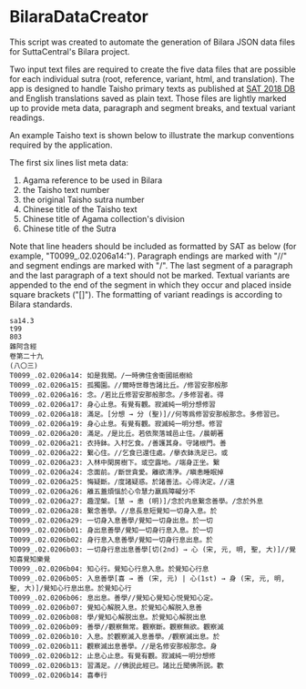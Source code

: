 # BilaraDataCreator

This script was created to automate the generation of Bilara JSON data files for SuttaCentral's Bilara project. 

Two input text files are required to create the five data files that are possible for each individual sutra (root, reference, variant, html, and translation). The app is designed to handle Taisho primary texts as published at [SAT 2018 DB](https://21dzk.l.u-tokyo.ac.jp/SAT2018/master30.php?lang=en) and English translations saved as plain text. Those files are lightly marked up to provide meta data, paragraph and segment breaks, and textual variant readings.

An example Taisho text is shown below to illustrate the markup conventions required by the application.

The first six lines list meta data: 
1. Agama reference to be used in Bilara
1. the Taisho text number
1. the original Taisho sutra number
1. Chinese title of the Taisho text
1. Chinese title of Agama collection's division
1. Chinese title of the Sutra

Note that line headers should be included as formatted by SAT as below (for example, "T0099_.02.0206a14:").
Paragraph endings are marked with "//" and segment endings are marked with "/". The last segment of a paragraph and the last paragraph of a text should not be marked.
Textual variants are appended to the end of the segment in which they occur and placed inside square brackets ("[]").
The formatting of variant readings is according to Bilara standards.
```
sa14.3
t99
803
雜阿含經
卷第二十九
(八〇三)
T0099_.02.0206a14: 如是我聞。/一時佛住舍衞國祇樹給
T0099_.02.0206a15: 孤獨園。//爾時世尊告諸比丘。/修習安那般那
T0099_.02.0206a16: 念。/若比丘修習安那般那念。/多修習者。得
T0099_.02.0206a17: 身心止息。有覺有觀。寂滅純一明分想修習
T0099_.02.0206a18: 滿足。[分想 → 分 (聖)]//何等爲修習安那般那念。多修習已。
T0099_.02.0206a19: 身心止息。有覺有觀。寂滅純一明分想。修習
T0099_.02.0206a20: 滿足。/是比丘。若依聚落城邑止住。/晨朝著
T0099_.02.0206a21: 衣持鉢。入村乞食。/善護其身。守諸根門。善
T0099_.02.0206a22: 繋心住。//乞食已還住處。/擧衣鉢洗足已。或
T0099_.02.0206a23: 入林中閑房樹下。或空露地。/端身正坐。繋
T0099_.02.0206a24: 念面前。/斷世貪愛。離欲清淨。/瞋恚睡眠掉
T0099_.02.0206a25: 悔疑斷。/度諸疑惑。於諸善法。心得決定。//遠
T0099_.02.0206a26: 離五蓋煩惱於心令慧力羸爲障礙分不
T0099_.02.0206a27: 趣涅槃。[慧 → 恚 (明)]/念於内息繋念善學。/念於外息
T0099_.02.0206a28: 繋念善學。//息長息短覺知一切身入息。於
T0099_.02.0206a29: 一切身入息善學/覺知一切身出息。於一切
T0099_.02.0206b01: 身出息善學/覺知一切身行息入息。於一切
T0099_.02.0206b02: 身行息入息善學/覺知一切身行息出息。於
T0099_.02.0206b03: 一切身行息出息善學[切(2nd) → 心 (宋, 元, 明, 聖, 大)]//覺知喜覺知樂覺
T0099_.02.0206b04: 知心行。覺知心行息入息。於覺知心行息
T0099_.02.0206b05: 入息善學[喜 → 善 (宋, 元) | 心(1st) → 身 (宋, 元, 明, 聖, 大)]/覺知心行息出息。於覺知心行
T0099_.02.0206b06: 息出息。善學//覺知心覺知心悦覺知心定。
T0099_.02.0206b07: 覺知心解脱入息。於覺知心解脱入息善
T0099_.02.0206b08: 學/覺知心解脱出息。於覺知心解脱出息
T0099_.02.0206b09: 善學//觀察無常。觀察斷。觀察無欲。觀察滅
T0099_.02.0206b10: 入息。於觀察滅入息善學。/觀察滅出息。於
T0099_.02.0206b11: 觀察滅出息善學。//是名修安那般那念。身
T0099_.02.0206b12: 止息心止息。有覺有觀。寂滅純一明分想修
T0099_.02.0206b13: 習滿足。//佛説此經已。諸比丘聞佛所説。歡
T0099_.02.0206b14: 喜奉行
```
